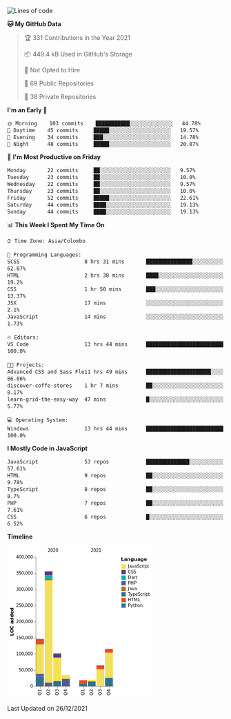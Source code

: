 
<!--START_SECTION:waka-->
![Lines of code](https://img.shields.io/badge/From%20Hello%20World%20I%27ve%20Written-862%20Thousand%20lines%20of%20code-blue)

**🐱 My GitHub Data** 

> 🏆 331 Contributions in the Year 2021
 > 
> 📦 449.4 kB Used in GitHub's Storage 
 > 
> 🚫 Not Opted to Hire
 > 
> 📜 69 Public Repositories 
 > 
> 🔑 38 Private Repositories  
 > 
**I'm an Early 🐤** 

```text
🌞 Morning    103 commits    ███████████░░░░░░░░░░░░░░   44.78% 
🌆 Daytime    45 commits     █████░░░░░░░░░░░░░░░░░░░░   19.57% 
🌃 Evening    34 commits     ███░░░░░░░░░░░░░░░░░░░░░░   14.78% 
🌙 Night      48 commits     █████░░░░░░░░░░░░░░░░░░░░   20.87%

```
📅 **I'm Most Productive on Friday** 

```text
Monday       22 commits     ██░░░░░░░░░░░░░░░░░░░░░░░   9.57% 
Tuesday      23 commits     ██░░░░░░░░░░░░░░░░░░░░░░░   10.0% 
Wednesday    22 commits     ██░░░░░░░░░░░░░░░░░░░░░░░   9.57% 
Thursday     23 commits     ██░░░░░░░░░░░░░░░░░░░░░░░   10.0% 
Friday       52 commits     █████░░░░░░░░░░░░░░░░░░░░   22.61% 
Saturday     44 commits     ████░░░░░░░░░░░░░░░░░░░░░   19.13% 
Sunday       44 commits     ████░░░░░░░░░░░░░░░░░░░░░   19.13%

```


📊 **This Week I Spent My Time On** 

```text
⌚︎ Time Zone: Asia/Colombo

💬 Programming Languages: 
SCSS                     8 hrs 31 mins       ███████████████░░░░░░░░░░   62.07% 
HTML                     2 hrs 38 mins       ████░░░░░░░░░░░░░░░░░░░░░   19.2% 
CSS                      1 hr 50 mins        ███░░░░░░░░░░░░░░░░░░░░░░   13.37% 
JSX                      17 mins             ░░░░░░░░░░░░░░░░░░░░░░░░░   2.1% 
JavaScript               14 mins             ░░░░░░░░░░░░░░░░░░░░░░░░░   1.73%

🔥 Editors: 
VS Code                  13 hrs 44 mins      █████████████████████████   100.0%

🐱‍💻 Projects: 
Advanced CSS and Sass Fle11 hrs 49 mins      █████████████████████░░░░   86.06% 
discover-coffe-stores    1 hr 7 mins         ██░░░░░░░░░░░░░░░░░░░░░░░   8.17% 
learn-grid-the-easy-way  47 mins             █░░░░░░░░░░░░░░░░░░░░░░░░   5.77%

💻 Operating System: 
Windows                  13 hrs 44 mins      █████████████████████████   100.0%

```

**I Mostly Code in JavaScript** 

```text
JavaScript               53 repos            ██████████████░░░░░░░░░░░   57.61% 
HTML                     9 repos             ██░░░░░░░░░░░░░░░░░░░░░░░   9.78% 
TypeScript               8 repos             ██░░░░░░░░░░░░░░░░░░░░░░░   8.7% 
PHP                      7 repos             ██░░░░░░░░░░░░░░░░░░░░░░░   7.61% 
CSS                      6 repos             █░░░░░░░░░░░░░░░░░░░░░░░░   6.52%

```


**Timeline**

![Chart not found](https://raw.githubusercontent.com/ccweerasinghe1994/ccweerasinghe1994/master/charts/bar_graph.png) 


 Last Updated on 26/12/2021
<!--END_SECTION:waka-->
